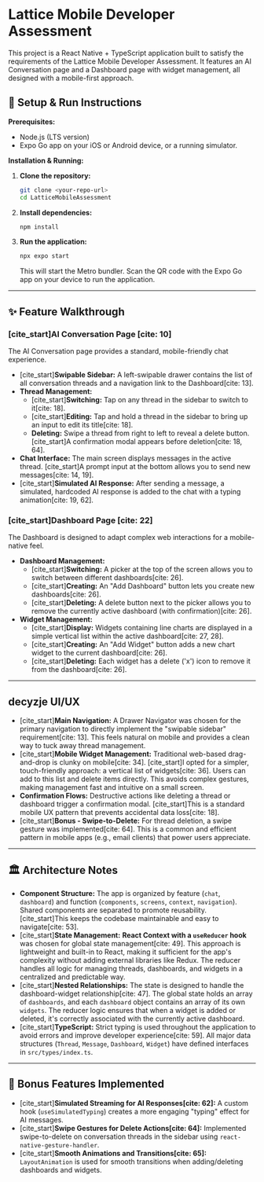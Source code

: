 # Lattice Mobile Developer Assessment

This project is a React Native + TypeScript application built to satisfy the requirements of the Lattice Mobile Developer Assessment. It features an AI Conversation page and a Dashboard page with widget management, all designed with a mobile-first approach.

## 🚀 Setup & Run Instructions

**Prerequisites:**

- Node.js (LTS version)
- Expo Go app on your iOS or Android device, or a running simulator.

**Installation & Running:**

1.  **Clone the repository:**

    ```bash
    git clone <your-repo-url>
    cd LatticeMobileAssessment
    ```

2.  **Install dependencies:**

    ```bash
    npm install
    ```

3.  **Run the application:**
    ```bash
    npx expo start
    ```
    This will start the Metro bundler. Scan the QR code with the Expo Go app on your device to run the application.

---

## ✨ Feature Walkthrough

### [cite_start]AI Conversation Page [cite: 10]

The AI Conversation page provides a standard, mobile-friendly chat experience.

- [cite_start]**Swipable Sidebar:** A left-swipable drawer contains the list of all conversation threads and a navigation link to the Dashboard[cite: 13].
- **Thread Management:**
  - [cite_start]**Switching:** Tap on any thread in the sidebar to switch to it[cite: 18].
  - [cite_start]**Editing:** Tap and hold a thread in the sidebar to bring up an input to edit its title[cite: 18].
  - **Deleting:** Swipe a thread from right to left to reveal a delete button. [cite_start]A confirmation modal appears before deletion[cite: 18, 64].
- **Chat Interface:** The main screen displays messages in the active thread. [cite_start]A prompt input at the bottom allows you to send new messages[cite: 14, 19].
- [cite_start]**Simulated AI Response:** After sending a message, a simulated, hardcoded AI response is added to the chat with a typing animation[cite: 19, 62].

### [cite_start]Dashboard Page [cite: 22]

The Dashboard is designed to adapt complex web interactions for a mobile-native feel.

- **Dashboard Management:**
  - [cite_start]**Switching:** A picker at the top of the screen allows you to switch between different dashboards[cite: 26].
  - [cite_start]**Creating:** An "Add Dashboard" button lets you create new dashboards[cite: 26].
  - [cite_start]**Deleting:** A delete button next to the picker allows you to remove the currently active dashboard (with confirmation)[cite: 26].
- **Widget Management:**
  - [cite_start]**Display:** Widgets containing line charts are displayed in a simple vertical list within the active dashboard[cite: 27, 28].
  - [cite_start]**Creating:** An "Add Widget" button adds a new chart widget to the current dashboard[cite: 26].
  - [cite_start]**Deleting:** Each widget has a delete ('x') icon to remove it from the dashboard[cite: 26].

---

## decyzje UI/UX

- [cite_start]**Main Navigation:** A Drawer Navigator was chosen for the primary navigation to directly implement the "swipable sidebar" requirement[cite: 13]. This feels natural on mobile and provides a clean way to tuck away thread management.
- [cite_start]**Mobile Widget Management:** Traditional web-based drag-and-drop is clunky on mobile[cite: 34]. [cite_start]I opted for a simpler, touch-friendly approach: a vertical list of widgets[cite: 36]. Users can add to this list and delete items directly. This avoids complex gestures, making management fast and intuitive on a small screen.
- **Confirmation Flows:** Destructive actions like deleting a thread or dashboard trigger a confirmation modal. [cite_start]This is a standard mobile UX pattern that prevents accidental data loss[cite: 18].
- [cite_start]**Bonus - Swipe-to-Delete:** For thread deletion, a swipe gesture was implemented[cite: 64]. This is a common and efficient pattern in mobile apps (e.g., email clients) that power users appreciate.

---

## 🏛️ Architecture Notes

- **Component Structure:** The app is organized by feature (`chat`, `dashboard`) and function (`components`, `screens`, `context`, `navigation`). Shared components are separated to promote reusability. [cite_start]This keeps the codebase maintainable and easy to navigate[cite: 53].
- [cite_start]**State Management:** **React Context with a `useReducer` hook** was chosen for global state management[cite: 49]. This approach is lightweight and built-in to React, making it sufficient for the app's complexity without adding external libraries like Redux. The reducer handles all logic for managing threads, dashboards, and widgets in a centralized and predictable way.
- [cite_start]**Nested Relationships:** The state is designed to handle the dashboard-widget relationship[cite: 47]. The global state holds an array of `dashboards`, and each `dashboard` object contains an array of its own `widgets`. The reducer logic ensures that when a widget is added or deleted, it's correctly associated with the currently active dashboard.
- [cite_start]**TypeScript:** Strict typing is used throughout the application to avoid errors and improve developer experience[cite: 59]. All major data structures (`Thread`, `Message`, `Dashboard`, `Widget`) have defined interfaces in `src/types/index.ts`.

---

## 🎁 Bonus Features Implemented

- [cite_start]**Simulated Streaming for AI Responses[cite: 62]:** A custom hook (`useSimulatedTyping`) creates a more engaging "typing" effect for AI messages.
- [cite_start]**Swipe Gestures for Delete Actions[cite: 64]:** Implemented swipe-to-delete on conversation threads in the sidebar using `react-native-gesture-handler`.
- [cite_start]**Smooth Animations and Transitions[cite: 65]:** `LayoutAnimation` is used for smooth transitions when adding/deleting dashboards and widgets.

